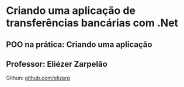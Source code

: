 # Criando uma aplicação de transferências bancárias com .Net

## POO na prática: Criando uma aplicação

## Professor: Eliézer Zarpelão
Githun: [github.com/elizarp](https://github.com/elizarp)